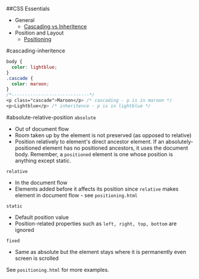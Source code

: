 ##CSS Essentials

* General
  * [Cascading vs Inheritence](#cascading-inheritence)
* Position and Layout
  * [Positioning](#positioning)

#cascading-inheritence
```css
body {
  color: lightblue;
}
.cascade {
  color: maroon;
}
/*-----------------------------*/
<p class="cascade">Maroon</p> /* cascading - p is in maroon */
<p>Lightblue</p> /* inheritence - p is in lightblue */
```

#absolute-relative-position
`absolute`
* Out of document flow
* Room taken up by the element is not preserved (as opposed to relative)
* Position relatively to element's direct ancestor element. If an absolutely-positioned element has no positioned ancestors, it uses the document body. Remember, a `positioned` element is one whose position is anything except static.

`relative`
* In the document flow
* Elements added before it affects its position since `relative` makes element in document flow - see `positioning.html`

`static`
* Default position value
* Position-related properties such as `left, right, top, bottom` are ignored 

`fixed`
* Same as absolute but the element stays where it is permanently even screen is scrolled

See `positioning.html` for more examples. 

